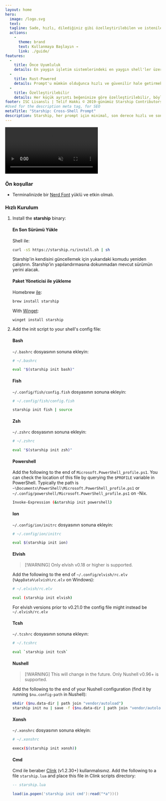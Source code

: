 ```yaml
---
layout: home
hero:
  image: /logo.svg
  text:
  tagline: Sade, hızlı, dilediğiniz gibi özelleştirilebilen ve istenilen shell'de kullanılabilen prompt!
  actions:
    - 
      theme: brand
      text: Kullanmaya Başlayın →
      link: ./guide/
features:
  - 
    title: Önce Uyumluluk
    details: En yaygın işletim sistemlerindeki en yaygın shell'ler üzerinde çalışır. Use it everywhere!
  - 
    title: Rust-Powered
    details: Prompt'u mümkün olduğunca hızlı ve güvenilir hale getirmek için sınıfının en iyisi Rust hızını ve güvenliğini sağlar.
  - 
    title: Özelleştirilebilir
    details: Her küçük ayrıntı beğeninize göre özelleştirilebilir, böylece bu prompt'u istediğiniz kadar minimal veya zengin özelliklere sahip hale getirirsiniz.
footer: ISC Lisanslı | Telif Hakkı © 2019-günümüz Starship Contributors
#Used for the description meta tag, for SEO
metaTitle: "Starship: Cross-Shell Prompt"
description: Starship, her prompt için minimal, son derece hızlı ve son derece özelleştirilebilir bir shelldir! Şık ve minimal kalırken ihtiyacınız olan bilgileri gösterir. Bash, Fish, ZSH, Ion, Tcsh, Elvish, Nu, Xonsh, Cmd ve PowerShell için hızlı kurulum mevcuttur.
---
```


<script setup>
import { onMounted } from 'vue'

onMounted(() => {
  const urlParams = new URLSearchParams(window.location.search)
  if (urlParams.has('uwu') || urlParams.has('kawaii')) {
    const img = document.querySelector('.VPHero .VPImage.image-src')
    img.classList.add('uwu')
    img.src = '/logo-uwu.png'
    img.alt = 'Kawaii Starship Logo by @sawaratsuki1004'
  }
})
</script>

<video class="demo-video" muted autoplay loop playsinline>
  <source src="/demo.webm" type="video/webm">
  <source src="/demo.mp4" type="video/mp4">
</video>

### Ön koşullar

- Terminalinizde bir [Nerd Font](https://www.nerdfonts.com/) yüklü ve etkin olmalı.

### Hızlı Kurulum

1. Install the **starship** binary:


   #### En Son Sürümü Yükle

   Shell ile:

   ```sh
   curl -sS https://starship.rs/install.sh | sh
   ```

   Starship'in kendisini güncellemek için yukarıdaki komudu yeniden çalıştırın. Starship'in yapılandırmasına dokunmadan mevcut sürümün yerini alacak.


   #### Paket Yöneticisi ile yükleme

   Homebrew [ile](https://brew.sh/):

   ```sh
   brew install starship
   ```

   With [Winget](https://github.com/microsoft/winget-cli):

   ```powershell
   winget install starship
   ```

1. Add the init script to your shell's config file:


   #### Bash

   `~/.bashrc` dosyasının sonuna ekleyin:

   ```sh
   # ~/.bashrc

   eval "$(starship init bash)"
   ```


   #### Fish

   `~/.config/fish/config.fish` dosyasının sonuna ekleyin:

   ```sh
   # ~/.config/fish/config.fish

   starship init fish | source
   ```


   #### Zsh

   `~/.zshrc` dosyasının sonuna ekleyin:

   ```sh
   # ~/.zshrc

   eval "$(starship init zsh)"
   ```


   #### Powershell

   Add the following to the end of `Microsoft.PowerShell_profile.ps1`. You can check the location of this file by querying the `$PROFILE` variable in PowerShell. Typically the path is `~\Documents\PowerShell\Microsoft.PowerShell_profile.ps1` or `~/.config/powershell/Microsoft.PowerShell_profile.ps1` on -Nix.

   ```sh
   Invoke-Expression (&starship init powershell)
   ```


   #### Ion

   `~/.config/ion/initrc` dosyasının sonuna ekleyin:

   ```sh
   # ~/.config/ion/initrc

   eval $(starship init ion)
   ```


   #### Elvish

   > [!WARNING] Only elvish v0.18 or higher is supported.

   Add the following to the end of `~/.config/elvish/rc.elv` (`%AppData%\elvish\rc.elv` on Windows):

   ```sh
   # ~/.elvish/rc.elv

   eval (starship init elvish)
   ```
   For elvish versions prior to v0.21.0 the config file might instead be `~/.elvish/rc.elv`


   #### Tcsh

   `~/.tcshrc` dosyasının sonuna ekleyın:

   ```sh
   # ~/.tcshrc

   eval `starship init tcsh`
   ```


   #### Nushell

   > [!WARNING] This will change in the future. Only Nushell v0.96+ is supported.

   Add the following to the end of your Nushell configuration (find it by running `$nu.config-path` in Nushell):

   ```sh
   mkdir ($nu.data-dir | path join "vendor/autoload")
   starship init nu | save -f ($nu.data-dir | path join "vendor/autoload/starship.nu")
   ```


   #### Xonsh

   `~/.xonshrc` dosyasının sonuna ekleyin:

   ```sh
   # ~/.xonshrc

   execx($(starship init xonsh))
   ```


   #### Cmd

   Cmd ile beraber [Clink](https://chrisant996.github.io/clink/clink.html) (v1.2.30+) kullanmalısınız. Add the following to a file `starship.lua` and place this file in Clink scripts directory:

   ```lua
   -- starship.lua

   load(io.popen('starship init cmd'):read("*a"))()
   ```
